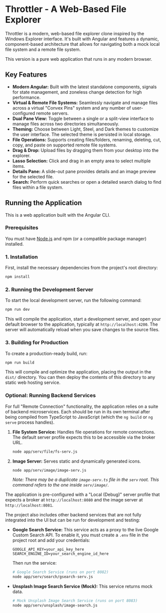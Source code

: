 # Throttler - A Web-Based File Explorer

Throttler is a modern, web-based file explorer clone inspired by the Windows Explorer interface. It's built with Angular and features a dynamic, component-based architecture that allows for navigating both a mock local file system and a remote file system.

This version is a pure web application that runs in any modern browser.

## Key Features

- **Modern Angular:** Built with the latest standalone components, signals for state management, and zoneless change detection for high performance.
- **Virtual & Remote File Systems:** Seamlessly navigate and manage files across a virtual "Convex Pins" system and any number of user-configured remote servers.
- **Dual Pane View:** Toggle between a single or a split-view interface to manage files across two directories simultaneously.
- **Theming:** Choose between Light, Steel, and Dark themes to customize the user interface. The selected theme is persisted in local storage.
- **File Operations:** Supports creating files/folders, renaming, deleting, cut, copy, and paste on supported remote file systems.
- **Drag & Drop:** Upload files by dragging them from your desktop into the explorer.
- **Lasso Selection:** Click and drag in an empty area to select multiple items.
- **Details Pane:** A slide-out pane provides details and an image preview for the selected file.
- **Search:** Perform quick searches or open a detailed search dialog to find files within a file system.

## Running the Application

This is a web application built with the Angular CLI.

### Prerequisites

You must have [Node.js](https://nodejs.org/) and npm (or a compatible package manager) installed.

### 1. Installation

First, install the necessary dependencies from the project's root directory:

```bash
npm install
```

### 2. Running the Development Server

To start the local development server, run the following command:

```bash
npm run dev
```

This will compile the application, start a development server, and open your default browser to the application, typically at `http://localhost:4200`. The server will automatically reload when you save changes to the source files.

### 3. Building for Production

To create a production-ready build, run:

```bash
npm run build
```
This will compile and optimize the application, placing the output in the `dist/` directory. You can then deploy the contents of this directory to any static web hosting service.

### Optional: Running Backend Services

For full "Remote Connection" functionality, the application relies on a suite of backend microservices. Each should be run in its own terminal after being compiled from TypeScript to JavaScript (which the `ng build` or `ng serve` process handles).

1.  **File System Service:** Handles file operations for remote connections. The default server profile expects this to be accessible via the broker URL.
    ```bash
    node app/serv/file/fs-serv.js
    ```

2.  **Image Server:** Serves static and dynamically generated icons.
    ```bash
    node app/serv/image/image-serv.js
    ```
    _Note: There may be a duplicate `image-serv.ts` file in the `serv` root. This command refers to the one inside `serv/image/`._
    
The application is pre-configured with a "Local (Debug)" server profile that expects a broker at `http://localhost:8080` and the image server at `http://localhost:8081`.

The project also includes other backend services that are not fully integrated into the UI but can be run for development and testing:

- **Google Search Service:** This service acts as a proxy to the live Google Custom Search API. To enable it, you must create a `.env` file in the project root and add your credentials:
  ```
  GOOGLE_API_KEY=your_api_key_here
  SEARCH_ENGINE_ID=your_search_engine_id_here
  ```
  Then run the service:
  ```bash
  # Google Search Service (runs on port 8082)
  node app/serv/search/gsearch-serv.js
  ```

- **Unsplash Image Search Service (Mock):** This service returns mock data.
  ```bash
  # Mock Unsplash Image Search Service (runs on port 8083)
  node app/serv/unsplash/image-search.js
  ```